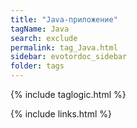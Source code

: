 ```yaml
---
title: "Java-приложение"
tagName: Java
search: exclude
permalink: tag_Java.html
sidebar: evotordoc_sidebar
folder: tags
---
```

{% include taglogic.html %}

{% include links.html %}
